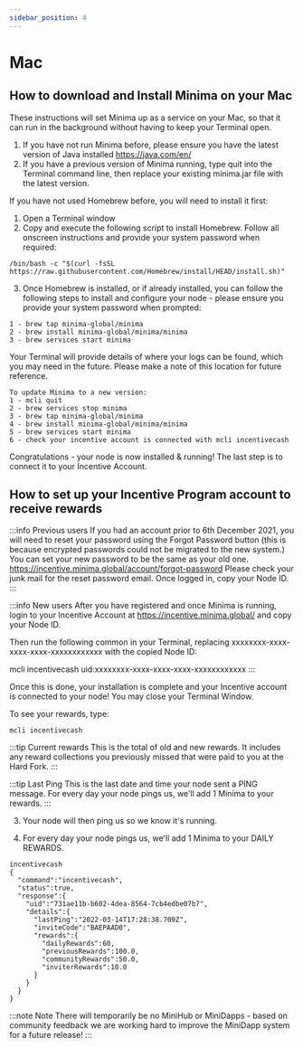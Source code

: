 ```yaml
---
sidebar_position: 4
---
```


# Mac

## How to download and Install Minima on your Mac 
These instructions will set Minima up as a service on your Mac, so that it can run in the background without having to keep your Terminal open. 

1. If you have not run Minima before, please ensure you have the latest version of Java installed https://java.com/en/
2. If you have a previous version of Minima running, type quit into the Terminal command line, then replace your existing minima.jar file with the latest version.

If you have not used Homebrew before, you will need to install it first:
1. Open a Terminal window
2. Copy and execute the following script to install Homebrew. Follow all onscreen instructions and provide 
your system password when required:

```
/bin/bash -c "$(curl -fsSL https://raw.githubusercontent.com/Homebrew/install/HEAD/install.sh)"
```

3. Once Homebrew is installed, or if already installed, you can follow the following steps to install and configure your node - please ensure you provide your system password when prompted:

```
1 - brew tap minima-global/minima
2 - brew install minima-global/minima/minima
3 - brew services start minima
```

Your Terminal will provide details of where your logs can be found, which you may need in the future. Please make a note of this location for future reference.

```
To update Minima to a new version:
1 - mcli quit
2 - brew services stop minima
3 - brew tap minima-global/minima
4 - brew install minima-global/minima/minima
5 - brew services start minima
6 - check your incentive account is connected with mcli incentivecash
```

Congratulations - your node is now installed & running! The last step is to connect it to your Incentive Account. 


## How to set up your Incentive Program account to receive rewards

:::info Previous users
If you had an account prior to 6th December 2021, you will need to reset your password using the Forgot Password button (this is because encrypted passwords could not be migrated to the new system.)
You can set your new password to be the same as your old one. 
https://incentive.minima.global/account/forgot-password
Please check your junk mail for the reset password email.
Once logged in, copy your Node ID.
:::

:::info New users
After you have registered and once Minima is running, login to your Incentive Account at https://incentive.minima.global/ and copy your Node ID.

Then run the following common in your Terminal, replacing xxxxxxxx-xxxx-xxxx-xxxx-xxxxxxxxxxxx with the copied Node ID:

mcli incentivecash uid:xxxxxxxx-xxxx-xxxx-xxxx-xxxxxxxxxxxx
:::

Once this is done, your installation is complete and your Incentive account is connected to your node! You may close your Terminal Window.

To see your rewards, type:
```
mcli incentivecash
```

:::tip Current rewards
This is the total of old and new rewards. It includes any reward collections you previously missed that were paid to you at the Hard Fork.
:::

:::tip Last Ping
This is the last date and time your node sent a PING message. For every day your node pings us, we'll add 1 Minima to your rewards.
:::

3. Your node will then ping us so we know it's running. 

4. For every day your node pings us, we'll add 1 Minima to your DAILY REWARDS. 
```
incentivecash
{
  "command":"incentivecash",
  "status":true,
  "response":{
    "uid":"731ae11b-b602-4dea-8564-7cb4edbe07b7",
    "details":{
      "lastPing":"2022-03-14T17:28:38.709Z",
      "inviteCode":"BAEPAAD0",
      "rewards":{
        "dailyRewards":60,
        "previousRewards":100.0,
        "communityRewards":50.0,
        "inviterRewards":10.0
      }
    }
  }
}
```

:::note Note
There will temporarily be no MiniHub or MiniDapps - based on community feedback we are working hard to improve the MiniDapp system for a future release! 
:::

